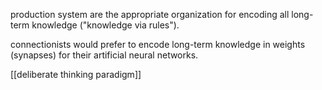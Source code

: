 production system are the appropriate organization for encoding all long-term knowledge ("knowledge via rules").

connectionists would prefer to encode long-term knowledge in weights (synapses) for their artificial neural networks.


[[deliberate thinking paradigm]]


